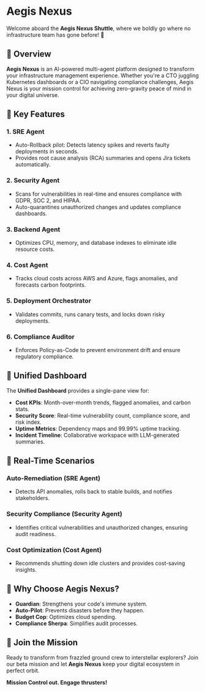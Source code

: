 # Aegis Nexus

Welcome aboard the **Aegis Nexus Shuttle**, where we boldly go where no infrastructure team has gone before! 🚀

## 🌌 Overview

**Aegis Nexus** is an AI-powered multi-agent platform designed to transform your infrastructure management experience. Whether you're a CTO juggling Kubernetes dashboards or a CIO navigating compliance challenges, Aegis Nexus is your mission control for achieving zero-gravity peace of mind in your digital universe.

## 🚀 Key Features

### 1. **SRE Agent**
- Auto-Rollback pilot: Detects latency spikes and reverts faulty deployments in seconds.
- Provides root cause analysis (RCA) summaries and opens Jira tickets automatically.

### 2. **Security Agent**
- Scans for vulnerabilities in real-time and ensures compliance with GDPR, SOC 2, and HIPAA.
- Auto-quarantines unauthorized changes and updates compliance dashboards.

### 3. **Backend Agent**
- Optimizes CPU, memory, and database indexes to eliminate idle resource costs.

### 4. **Cost Agent**
- Tracks cloud costs across AWS and Azure, flags anomalies, and forecasts carbon footprints.

### 5. **Deployment Orchestrator**
- Validates commits, runs canary tests, and locks down risky deployments.

### 6. **Compliance Auditor**
- Enforces Policy-as-Code to prevent environment drift and ensure regulatory compliance.

## 🌠 Unified Dashboard

The **Unified Dashboard** provides a single-pane view for:
- **Cost KPIs**: Month-over-month trends, flagged anomalies, and carbon stats.
- **Security Score**: Real-time vulnerability count, compliance score, and risk index.
- **Uptime Metrics**: Dependency maps and 99.99% uptime tracking.
- **Incident Timeline**: Collaborative workspace with LLM-generated summaries.

## 🎯 Real-Time Scenarios

### Auto-Remediation (SRE Agent)
- Detects API anomalies, rolls back to stable builds, and notifies stakeholders.

### Security Compliance (Security Agent)
- Identifies critical vulnerabilities and unauthorized changes, ensuring audit readiness.

### Cost Optimization (Cost Agent)
- Recommends shutting down idle clusters and provides cost-saving insights.

## 🎉 Why Choose Aegis Nexus?

- **Guardian**: Strengthens your code's immune system.
- **Auto-Pilot**: Prevents disasters before they happen.
- **Budget Cop**: Optimizes cloud spending.
- **Compliance Sherpa**: Simplifies audit processes.

## 🚀 Join the Mission

Ready to transform from frazzled ground crew to interstellar explorers? Join our beta mission and let **Aegis Nexus** keep your digital ecosystem in perfect orbit.

**Mission Control out. Engage thrusters!**
